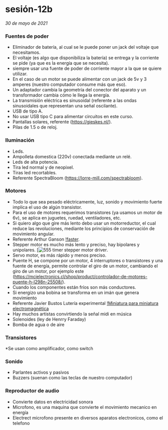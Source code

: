 # sesión-12b

*30 de mayo de 2021*

### Fuentes de poder

* Eliminador de batería, al cual se le puede poner un jack del voltaje que necesitamos.
* El voltaje (es algo que disponibiliza la batería) se entrega y  la corriente se pide (ya que es la energía que se necesita).
* siempre usar una fuente de poder de corriente mayor a la que se quiere utilizar.
* En el caso de un motor se puede alimentar con un jack de 5v y 3 amperes (nuestro computador consume más que eso).
* Un adaptador cambia la geometría del conector del aparato y un transformador cambia cómo le llega la energía.
* La transmisión eléctrica es sinusoidal (referente a las ondas sinusoidales que representan una señal oscilante).
* USB de tipo A. 
* No usar  USB tipo C para alimentar circuitos en este curso.
* Pantallas solares, referente (https://gieskes.nl/).
* Pilas de 1.5 o de reloj.

### Iluminación

* Leds.
* Ampolleta domestica (220v) conectada mediante un relé.
* Leds de alta potencia.
* Tira led normal y de neopixel.
* Tiras led recortables.
* Referente SpectraBloom (https://lorre-mill.com/spectrabloom).
  
### Motores

* Todo lo que sea pesado eléctricamente, luz, sonido y movimiento fuerte implica el uso de algún transistor.
* Para el uso de motores requerimos transistores (ya usamos un motor de 6v), se aplica en juguetes, ruedad, ventiladores, etc.
* Si quiero algo que gire más lento debo usar un motorreductor, el cual reduce las revoluciones, mediante los principios de conservación de movimiento angular.
* Referente Arthur Ganson [!faster](https://www.youtube.com/watch?v=JJvK47ncVjU).
* Stepper motor es mucho más lento y preciso, hay bipolares y unipolares.
  [![555 timer stepper motor driver](https://www.youtube.com/watch?v=Vc2XRVJ9n1o).
* Servo motor, es más rápido y menos preciso.
* Puente H, se compone por un motor, 4 interruptores o transistores y una fuente de energía, permite controlar el giro de un motor, cambiando el giro de un motor, por ejemplo este (https://mcielectronics.cl/shop/product/controlador-de-motores-puente-h-l298n-25508/).
* Cuando los componentes están fríos son más conductores.
* Si energizo una bobina se transforma en un imán que genera movimiento
* Referente Javier Bustos Lutería experimental [!Miniatura para miniatura electromagnética](https://www.youtube.com/watch?v=70w5TIubMik)
* Hay muchos artistas convirtiendo la señal midi en música
* Solenoides (ley de Henrry Faraday)
* Bomba de agua o de aire

### Transistores

*Se usan como amplificador, como switch

### Sonido

* Parlantes activos y pasivos
* Buzzers (suenan como las teclas de nuestro computador)

### Reproductor de audio

* Convierte datos en electricidad sonora
* Microfono, es una maquina que convierte el movimiento mecanico en energía
* Electrect microfono presente en diversos aparatos electronicos, como el telefono


   
